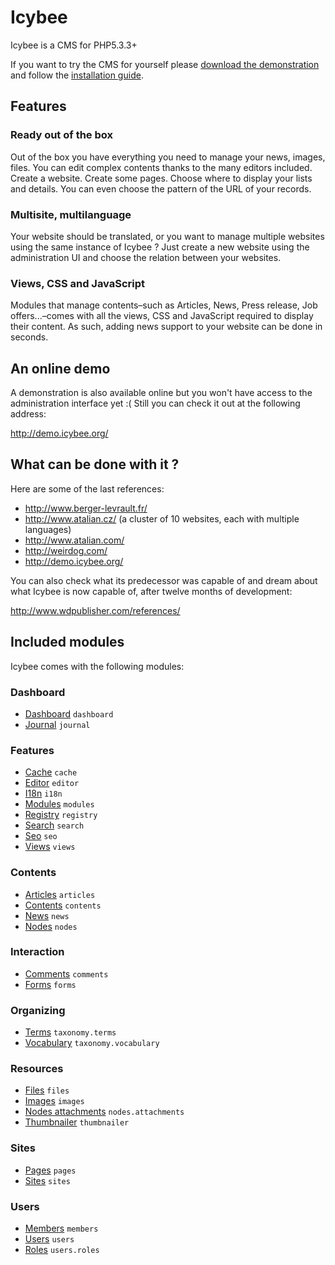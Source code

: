 # Icybee

Icybee is a CMS for PHP5.3.3+

If you want to try the CMS for yourself please [download the demonstration](http://icybee.org/icybee-demo-latest.zip)
and follow the [installation guide](https://github.com/Icybee/Icybee/wiki/Installation-guide-for-Icybee%27s-epic-demonstration).





## Features





### Ready out of the box

Out of the box you have everything you need to manage your news, images, files. You can edit
complex contents thanks to the many editors included. Create a website. Create some pages. Choose
where to display your lists and details. You can even choose the pattern of the URL of your
records.



### Multisite, multilanguage

Your website should be translated, or you want to manage multiple websites using the same instance
of Icybee ? Just create a new website using the administration UI and choose the relation between
your websites.



### Views, CSS and JavaScript

Modules that manage contents–such as Articles, News, Press release, Job offers...–comes with all
the views, CSS and JavaScript required to display their content. As such, adding news support to
your website can be done in seconds.




An online demo
--------------

A demonstration is also available online but you won't have access to the administration interface yet :( Still you can check it out at the following address:

<http://demo.icybee.org/>




What can be done with it ?
--------------------------

Here are some of the last references:

- <http://www.berger-levrault.fr/>
- <http://www.atalian.cz/> (a cluster of 10 websites, each with multiple languages)
- <http://www.atalian.com/>
- <http://weirdog.com/>
- <http://demo.icybee.org/>

You can also check what its predecessor was capable of and dream about what Icybee is now
capable of, after twelve months of development:

<http://www.wdpublisher.com/references/>





Included modules
----------------

Icybee comes with the following modules:



### Dashboard

- [Dashboard](https://github.com/Icybee/Icybee/tree/master/modules/dashboard) `dashboard`
- [Journal](https://github.com/Icybee/Icybee/tree/master/modules/journal) `journal`



### Features

- [Cache](https://github.com/Icybee/Icybee/tree/master/modules/cache) `cache`
- [Editor](https://github.com/Icybee/Icybee/tree/master/modules/editor) `editor`
- [I18n](https://github.com/Icybee/Icybee/tree/master/modules/) `i18n`
- [Modules](https://github.com/Icybee/Icybee/tree/master/modules/modules) `modules`
- [Registry](https://github.com/Icybee/Icybee/tree/master/modules/registry) `registry`
- [Search](https://github.com/Icybee/Icybee/tree/master/modules/search) `search`
- [Seo](https://github.com/Icybee/Icybee/tree/master/modules/seo) `seo`
- [Views](https://github.com/Icybee/Icybee/tree/master/modules/views) `views`



### Contents

- [Articles](https://github.com/Icybee/Icybee/tree/master/modules/articles) `articles`
- [Contents](https://github.com/Icybee/Icybee/tree/master/modules/contents) `contents`
- [News](https://github.com/Icybee/Icybee/tree/master/modules/news) `news`
- [Nodes](https://github.com/Icybee/Icybee/tree/master/modules/nodes) `nodes`



### Interaction

- [Comments](https://github.com/Icybee/Icybee/tree/master/modules/comments) `comments`
- [Forms](https://github.com/Icybee/Icybee/tree/master/modules/forms) `forms`



### Organizing

- [Terms](https://github.com/Icybee/Icybee/tree/master/modules/taxonomy.terms) `taxonomy.terms`
- [Vocabulary](https://github.com/Icybee/Icybee/tree/master/modules/taxonomy.vocabulary) `taxonomy.vocabulary`



### Resources

- [Files](https://github.com/Icybee/Icybee/tree/master/modules/files) `files`
- [Images](https://github.com/Icybee/Icybee/tree/master/modules/images) `images`
- [Nodes attachments](https://github.com/Icybee/Icybee/tree/master/modules/nodes.attachments) `nodes.attachments`
- [Thumbnailer](https://github.com/Icybee/Icybee/tree/master/modules/thumbnailer) `thumbnailer`



### Sites

- [Pages](https://github.com/Icybee/Icybee/tree/master/modules/pages) `pages`
- [Sites](https://github.com/Icybee/Icybee/tree/master/modules/sites) `sites`



### Users

- [Members](https://github.com/Icybee/Icybee/tree/master/modules/members) `members`
- [Users](https://github.com/Icybee/Icybee/tree/master/modules/users) `users`
- [Roles](https://github.com/Icybee/Icybee/tree/master/modules/users.roles) `users.roles`

